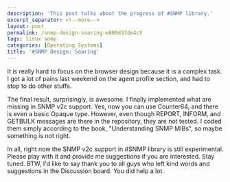 ```yaml
---
description: 'This post talks about the progress of #SNMP library.'
excerpt_separator: <!--more-->
layout: post
permalink: /snmp-design-soaring-e000d37de4c5
tags: linux snmp
categories: [Operating Systems]
title: '#SNMP Design: Soaring'
---
```

It is really hard to focus on the browser design because it is a complex task. I got a lot of pains last weekend on the agent profile section, and had to stop to do other stuffs.

The final result, surprisingly, is awesome. I finally implemented what are missing in SNMP v2c support. Yes, now you can use Counter64, and there is even a basic Opaque type. However, even though REPORT, INFORM, and GETBULK messages are there in the repository, they are not tested. I coded them simply according to the book, "Understanding SNMP MIBs", so maybe something is not right.

In all, right now the SNMP v2c support in #SNMP library is still experimental. Please play with it and provide me suggestions if you are interested. Stay tuned.
BTW, I'd like to say thank you to all guys who left kind words and suggestions in the Discussion board. You did help a lot.
<!--more-->